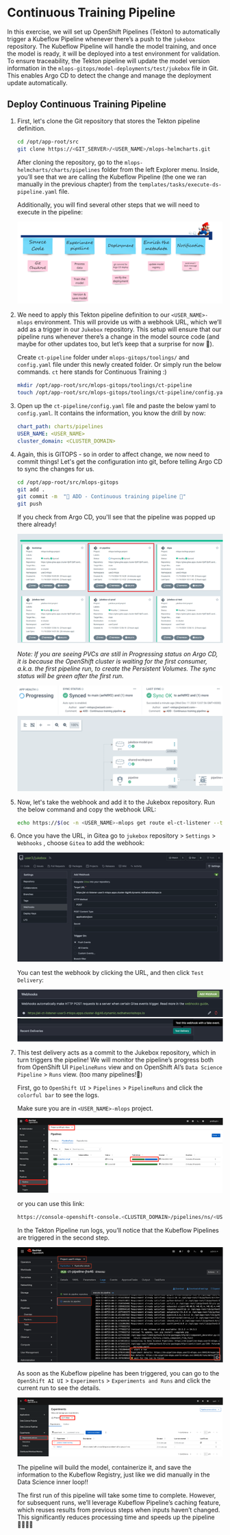 # Continuous Training Pipeline

In this exercise, we will set up OpenShift Pipelines (Tekton) to automatically trigger a Kubeflow Pipeline whenever there’s a push to the `jukebox` repository. The Kubeflow Pipeline will handle the model training, and once the model is ready, it will be deployed into a test environment for validation. To ensure traceability, the Tekton pipeline will update the model version information in the `mlops-gitops/model-deployments/test/jukebox` file in Git. This enables Argo CD to detect the change and manage the deployment update automatically.


## Deploy Continuous Training Pipeline

1. First, let's clone the Git repository that stores the Tekton pipeline definition. 

    ```bash
    cd /opt/app-root/src
    git clone https://<GIT_SERVER>/<USER_NAME>/mlops-helmcharts.git
    ```

    After cloning the repository, go to the `mlops-helmcharts/charts/pipelines` folder from the left Explorer menu. Inside, you’ll see that we are calling the Kubeflow Pipeline (the one we ran manually in the previous chapter) from the `templates/tasks/execute-ds-pipeline.yaml` file.

    Additionally, you will find several other steps that we will need to execute in the pipeline:

    ![tekton-pipeline-overview.png](./images/tekton-pipeline-overview.png)

2. We need to apply this Tekton pipeline definition to our `<USER_NAME>-mlops` environment. This will provide us with a webhook URL, which we’ll add as a trigger in our `Jukebox` repository. This setup will ensure that our pipeline runs whenever there’s a change in the model source code (and maybe for other updates too, but let’s keep that a surprise for now 🤭).

    Create `ct-pipeline` folder under `mlops-gitops/toolings/` and `config.yaml` file under this newly created folder. Or simply run the below commands.
    `ct` here stands for Continuous Training :)

    ```bash
    mkdir /opt/app-root/src/mlops-gitops/toolings/ct-pipeline
    touch /opt/app-root/src/mlops-gitops/toolings/ct-pipeline/config.yaml
    ```

3. Open up the `ct-pipeline/config.yaml` file and paste the below yaml to `config.yaml`. It contains the information, you know the drill by now:

    ```yaml
    chart_path: charts/pipelines
    USER_NAME: <USER_NAME>
    cluster_domain: <CLUSTER_DOMAIN>
    ```

4. Again, this is GITOPS - so in order to affect change, we now need to commit things! Let's get the configuration into git, before telling Argo CD to sync the changes for us.

    ```bash
    cd /opt/app-root/src/mlops-gitops
    git add .
    git commit -m  "🥁 ADD - Continuous training pipeline 🥁"
    git push
    ```

    If you check from Argo CD, you'll see that the pipeline was popped up there already!

    ![ct-pipeline.png](./images/ct-pipeline.png)

    _Note: If you are seeing PVCs are still in Progressing status on Argo CD, it is because the OpenShift cluster is waiting for the first consumer, a.k.a. the first pipeline run, to create the Persistent Volumes. The sync status will be green after the first run._

    ![pvc-progressing.png](./images/pvc-progressing.png)

5. Now, let's take the webhook and add it to the Jukebox repository. Run the below command and copy the webhook URL:

    ```bash
    echo https://$(oc -n <USER_NAME>-mlops get route el-ct-listener --template='{{ .spec.host }}')
    ```

6. Once you have the URL, in Gitea go to `jukebox` repository > `Settings` > `Webhooks` , choose `Gitea` to add the webhook:

    ![add-webhook.png](./images/add-webhook.png)

    You can test the webhook by clicking the URL, and then click `Test Delivery`:

    ![test-webhook-1.png](./images/test-webhook-1.png)
    ![test-webhook-2.png](./images/test-webhook-2.png)

7. This test delivery acts as a commit to the Jukebox repository, which in turn triggers the pipeline! We will monitor the pipeline’s progress both from OpenShift UI `PipelineRuns` view and on OpenShift AI’s `Data Science Pipeline` > `Runs` view. (too many pipelines!🙈)

    First, go to `OpenShift UI` > `Pipelines` > `PipelineRuns` and click the `colorful bar` to see the logs.

    Make sure you are in `<USER_NAME>-mlops` project.

    ![openshift-pipeline.png](./images/openshift-pipeline.png)

    or you can use this link:

    ```bash
    https://console-openshift-console.<CLUSTER_DOMAIN>/pipelines/ns/<USER_NAME>-mlops/pipeline-runs
    ```

    In the Tekton Pipeline run logs, you’ll notice that the Kubeflow Pipelines are triggered in the second step.

    ![pipeline-running-state.png](./images/pipeline-running-state.png)

    As soon as the Kubeflow pipeline has been triggered, you can go to the `OpenShift AI UI` >  `Experiments` > `Experiments and Runs` and click the current run to see the details.

    ![openshift-ai-pipeline.png](./images/openshift-ai-pipeline.png)

    The pipeline will build the model, containerize it, and save the information to the Kubeflow Registry, just like we did manually in the Data Science inner loop!!

    The first run of this pipeline will take some time to complete. However, for subsequent runs, we’ll leverage Kubeflow Pipeline’s caching feature, which reuses results from previous steps when inputs haven’t changed. This significantly reduces processing time and speeds up the pipeline 🧚‍♂️🧚‍♂️